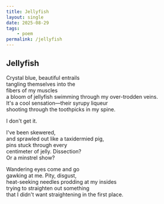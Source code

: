```yaml
---
title: Jellyfish
layout: single
date: 2025-08-29
tags:
    - poem
permalink: /jellyfish
---
```

## Jellyfish

Crystal blue, beautiful entrails\
tangling themselves into the\
fibers of my muscles\
a bloom of jellyfish swimming through my over-trodden veins.\
It's a cool sensation—their syrupy liqueur\
shooting through the toothpicks in my spine.

I don't get it.

I've been skewered,\
and sprawled out like a taxidermied pig,\
pins stuck through every\
centimeter of jelly. Dissection?\
Or a minstrel show?

Wandering eyes come and go\
gawking at me. Pity, disgust,\
heat-seeking needles prodding at my insides\
trying to straighten out something\
that I didn't want straightening in the first place.